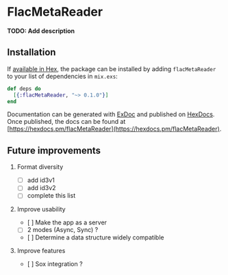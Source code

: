 # FlacMetaReader

**TODO: Add description**

## Installation

If [available in Hex](https://hex.pm/docs/publish), the package can be installed
by adding `flacMetaReader` to your list of dependencies in `mix.exs`:

```elixir
def deps do
  [{:flacMetaReader, "~> 0.1.0"}]
end
```

Documentation can be generated with [ExDoc](https://github.com/elixir-lang/ex_doc)
and published on [HexDocs](https://hexdocs.pm). Once published, the docs can
be found at [https://hexdocs.pm/flacMetaReader](https://hexdocs.pm/flacMetaReader).

## Future improvements 

1. Format diversity
	- [ ] add id3v1 
	- [ ] add id3v2
	- [ ] complete this list

2. Improve usability
	- [ ] Make the app as a server
	- [ ] 2 modes (Async, Sync) ?
	- [ ] Determine a data structure widely compatible

3. Improve features
   - [ ] Sox integration ?
